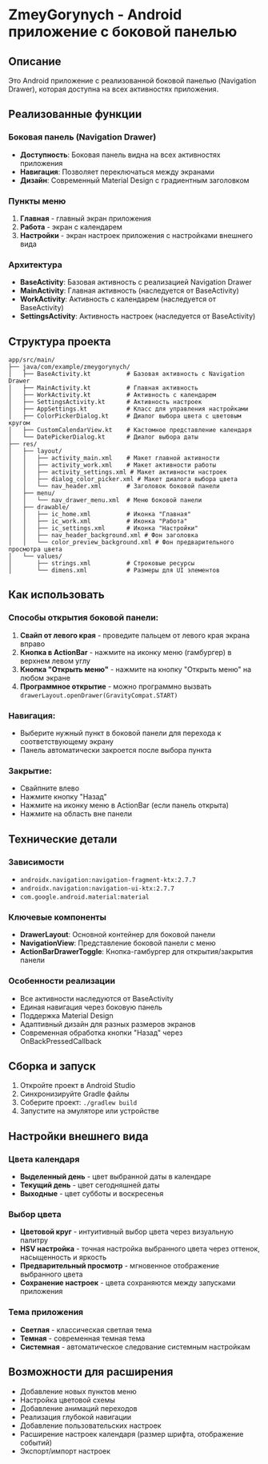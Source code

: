 # ZmeyGorynych - Android приложение с боковой панелью

## Описание

Это Android приложение с реализованной боковой панелью (Navigation Drawer), которая доступна на всех активностях приложения.

## Реализованные функции

### Боковая панель (Navigation Drawer)
- **Доступность**: Боковая панель видна на всех активностях приложения
- **Навигация**: Позволяет переключаться между экранами
- **Дизайн**: Современный Material Design с градиентным заголовком

### Пункты меню
1. **Главная** - главный экран приложения
2. **Работа** - экран с календарем
3. **Настройки** - экран настроек приложения с настройками внешнего вида

### Архитектура
- **BaseActivity**: Базовая активность с реализацией Navigation Drawer
- **MainActivity**: Главная активность (наследуется от BaseActivity)
- **WorkActivity**: Активность с календарем (наследуется от BaseActivity)
- **SettingsActivity**: Активность настроек (наследуется от BaseActivity)

## Структура проекта

```
app/src/main/
├── java/com/example/zmeygorynych/
│   ├── BaseActivity.kt          # Базовая активность с Navigation Drawer
│   ├── MainActivity.kt          # Главная активность
│   ├── WorkActivity.kt          # Активность с календарем
│   ├── SettingsActivity.kt      # Активность настроек
│   ├── AppSettings.kt           # Класс для управления настройками
│   ├── ColorPickerDialog.kt     # Диалог выбора цвета с цветовым кругом
│   ├── CustomCalendarView.kt    # Кастомное представление календаря
│   └── DatePickerDialog.kt      # Диалог выбора даты
├── res/
│   ├── layout/
│   │   ├── activity_main.xml    # Макет главной активности
│   │   ├── activity_work.xml    # Макет активности работы
│   │   ├── activity_settings.xml # Макет активности настроек
│   │   ├── dialog_color_picker.xml # Макет диалога выбора цвета
│   │   └── nav_header.xml       # Заголовок боковой панели
│   ├── menu/
│   │   └── nav_drawer_menu.xml  # Меню боковой панели
│   ├── drawable/
│   │   ├── ic_home.xml          # Иконка "Главная"
│   │   ├── ic_work.xml          # Иконка "Работа"
│   │   ├── ic_settings.xml      # Иконка "Настройки"
│   │   ├── nav_header_background.xml # Фон заголовка
│   │   └── color_preview_background.xml # Фон предварительного просмотра цвета
│   └── values/
│       ├── strings.xml          # Строковые ресурсы
│       └── dimens.xml           # Размеры для UI элементов
```

## Как использовать

### Способы открытия боковой панели:

1. **Свайп от левого края** - проведите пальцем от левого края экрана вправо
2. **Кнопка в ActionBar** - нажмите на иконку меню (гамбургер) в верхнем левом углу
3. **Кнопка "Открыть меню"** - нажмите на кнопку "Открыть меню" на любом экране
4. **Программное открытие** - можно программно вызвать `drawerLayout.openDrawer(GravityCompat.START)`

### Навигация:
- Выберите нужный пункт в боковой панели для перехода к соответствующему экрану
- Панель автоматически закроется после выбора пункта

### Закрытие:
- Свайпните влево
- Нажмите кнопку "Назад"
- Нажмите на иконку меню в ActionBar (если панель открыта)
- Нажмите на область вне панели

## Технические детали

### Зависимости
- `androidx.navigation:navigation-fragment-ktx:2.7.7`
- `androidx.navigation:navigation-ui-ktx:2.7.7`
- `com.google.android.material:material`

### Ключевые компоненты
- **DrawerLayout**: Основной контейнер для боковой панели
- **NavigationView**: Представление боковой панели с меню
- **ActionBarDrawerToggle**: Кнопка-гамбургер для открытия/закрытия панели

### Особенности реализации
- Все активности наследуются от BaseActivity
- Единая навигация через боковую панель
- Поддержка Material Design
- Адаптивный дизайн для разных размеров экранов
- Современная обработка кнопки "Назад" через OnBackPressedCallback

## Сборка и запуск

1. Откройте проект в Android Studio
2. Синхронизируйте Gradle файлы
3. Соберите проект: `./gradlew build`
4. Запустите на эмуляторе или устройстве

## Настройки внешнего вида

### Цвета календаря
- **Выделенный день** - цвет выбранной даты в календаре
- **Текущий день** - цвет сегодняшней даты
- **Выходные** - цвет субботы и воскресенья

### Выбор цвета
- **Цветовой круг** - интуитивный выбор цвета через визуальную палитру
- **HSV настройка** - точная настройка выбранного цвета через оттенок, насыщенность и яркость
- **Предварительный просмотр** - мгновенное отображение выбранного цвета
- **Сохранение настроек** - цвета сохраняются между запусками приложения

### Тема приложения
- **Светлая** - классическая светлая тема
- **Темная** - современная темная тема
- **Системная** - автоматическое следование системным настройкам

## Возможности для расширения

- Добавление новых пунктов меню
- Настройка цветовой схемы
- Добавление анимаций переходов
- Реализация глубокой навигации
- Добавление пользовательских настроек
- Расширение настроек календаря (размер шрифта, отображение событий)
- Экспорт/импорт настроек
